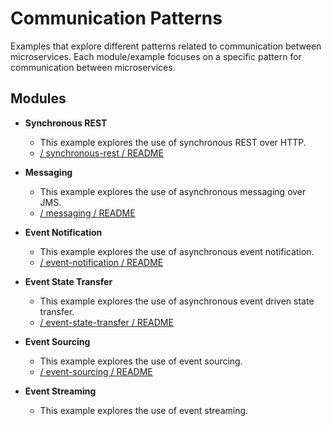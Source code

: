 # Communication Patterns

Examples that explore different patterns related to communication between microservices. Each module/example focuses on
a specific pattern for communication between microservices.

## Modules

* **Synchronous REST**
  * This example explores the use of synchronous REST over HTTP.
  * [/ synchronous-rest / README](https://github.com/acntech/microservice-patterns/tree/develop/communication-patterns/synchronous-rest)

* **Messaging**
  * This example explores the use of asynchronous messaging over JMS.
  * [/ messaging / README](https://github.com/acntech/microservice-patterns/tree/develop/communication-patterns/messaging)

* **Event Notification**
  * This example explores the use of asynchronous event notification.
  * [/ event-notification / README](https://github.com/acntech/microservice-patterns/tree/develop/communication-patterns/event-notification)

* **Event State Transfer**
  * This example explores the use of asynchronous event driven state transfer.
  * [/ event-state-transfer / README](https://github.com/acntech/microservice-patterns/tree/develop/communication-patterns/event-state-transfer)

* **Event Sourcing**
  * This example explores the use of event sourcing.
  * [/ event-sourcing / README](https://github.com/acntech/microservice-patterns/tree/develop/communication-patterns/event-sourcing)

* **Event Streaming**
  * This example explores the use of event streaming.
